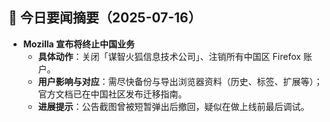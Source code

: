 ## 📰 今日要闻摘要（2025-07-16）

- **Mozilla 宣布将终止中国业务**  
  - **具体动作**：关闭「谋智火狐信息技术公司」、注销所有中国区 Firefox 账户。  
  - **用户影响与对应**：需尽快备份与导出浏览器资料（历史、标签、扩展等）；官方文档已在中国社区发布迁移指南。  
  - **进展提示**：公告截图曾被短暂弹出后撤回，疑似在做上线前最后调试。